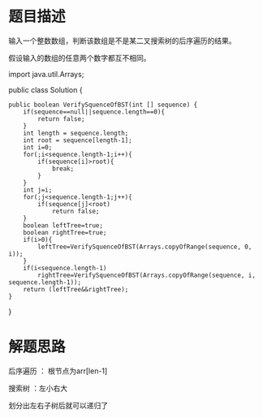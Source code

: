 题目描述
==========================
输入一个整数数组，判断该数组是不是某二叉搜索树的后序遍历的结果。

假设输入的数组的任意两个数字都互不相同。

import java.util.Arrays;

public class Solution {

    public boolean VerifySquenceOfBST(int [] sequence) {
        if(sequence==null||sequence.length==0){
            return false;
        }
        int length = sequence.length;
        int root = sequence[length-1];
        int i=0;
        for(;i<sequence.length-1;i++){
            if(sequence[i]>root){
                break;
            }
        }
        int j=i;
        for(;j<sequence.length-1;j++){
            if(sequence[j]<root)
                return false;
        }
        boolean leftTree=true;
        boolean rightTree=true;
        if(i>0){
            leftTree=VerifySquenceOfBST(Arrays.copyOfRange(sequence, 0, i));
        }
        if(i<sequence.length-1)
            rightTree=VerifySquenceOfBST(Arrays.copyOfRange(sequence, i, sequence.length-1));
        return (leftTree&&rightTree);
    }
}

解题思路
==============
后序遍历 ： 根节点为arr[len-1]

搜索树 ：左小右大

划分出左右子树后就可以递归了

